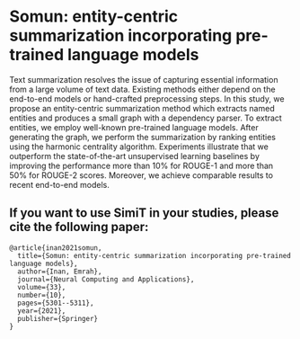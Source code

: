 # Somun: entity-centric summarization incorporating pre-trained language models

Text summarization resolves the issue of capturing essential information from a large volume of text data. Existing methods either depend on the end-to-end models or hand-crafted preprocessing steps. In this study, we propose an entity-centric summarization method which extracts named entities and produces a small graph with a dependency parser. To extract entities, we employ well-known pre-trained language models. After generating the graph, we perform the summarization by ranking entities using the harmonic centrality algorithm. Experiments illustrate that we outperform the state-of-the-art unsupervised learning baselines by improving the performance more than 10% for ROUGE-1 and more than 50% for ROUGE-2 scores. Moreover, we achieve comparable results to recent end-to-end models.

## If you want to use SimiT in your studies, please cite the following paper:

```
@article{inan2021somun,
  title={Somun: entity-centric summarization incorporating pre-trained language models},
  author={Inan, Emrah},
  journal={Neural Computing and Applications},
  volume={33},
  number={10},
  pages={5301--5311},
  year={2021},
  publisher={Springer}
}
```
